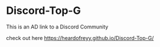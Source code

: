 # Discord-Top-G

This is an AD link to a Discord Community

check out here https://heardofreyy.github.io/Discord-Top-G/
